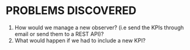 # PROBLEMS DISCOVERED

1. How would we manage a new observer? (i.e send the KPIs through email or send them to a REST API)?
2. What would happen if we had to include a new KPI? 